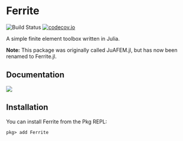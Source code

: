 # Ferrite

![Build Status](https://github.com/Ferrite-FEM/Ferrite.jl/workflows/CI/badge.svg?event=push)
[![codecov.io](http://codecov.io/github/Ferrite-FEM/Ferrite.jl/coverage.svg?branch=master)](http://codecov.io/github/Ferrite-FEM/Ferrite.jl?branch=master)

A simple finite element toolbox written in Julia.

**Note:** This package was originally called JuAFEM.jl, but has now been renamed to Ferrite.jl.

## Documentation

[![][docs-dev-img]][docs-dev-url]

## Installation
You can install Ferrite from the Pkg REPL:
```
pkg> add Ferrite
```


[docs-dev-img]: https://img.shields.io/badge/docs-dev-blue.svg
[docs-dev-url]: http://ferrite-fem.github.io/Ferrite.jl/dev/
